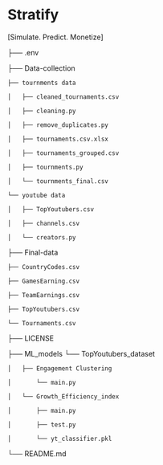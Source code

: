 # Stratify #

[Simulate. Predict. Monetize]



├── .env

├── Data-collection

    ├── tournments data
    
    │   ├── cleaned_tournaments.csv
    
    │   ├── cleaning.py
    
    │   ├── remove_duplicates.py
    
    │   ├── tournaments.csv.xlsx
    
    │   ├── tournaments_grouped.csv
    
    │   ├── tournments.py
    
    │   └── tournments_final.csv
    
    └── youtube data
    
    │   ├── TopYoutubers.csv
    
    │   ├── channels.csv

    │   └── creators.py
    
├── Final-data

    ├── CountryCodes.csv
    
    ├── GamesEarning.csv
    
    ├── TeamEarnings.csv
    
    ├── TopYoutubers.csv
    
    └── Tournaments.csv
    
├── LICENSE

├── ML_models
    └── TopYoutubers_dataset
    
    │   ├── Engagement Clustering
    
    │       └── main.py
    
    │   └── Growth_Efficiency_index

    │       ├── main.py
    
    │       ├── test.py
    
    │       └── yt_classifier.pkl
    
└── README.md
